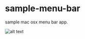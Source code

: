 # sample-menu-bar
sample mac osx menu bar app.

![alt text](http://hcarrasco.cl/apps/sample-menu-bar/sample-menu-bar-osx.png)